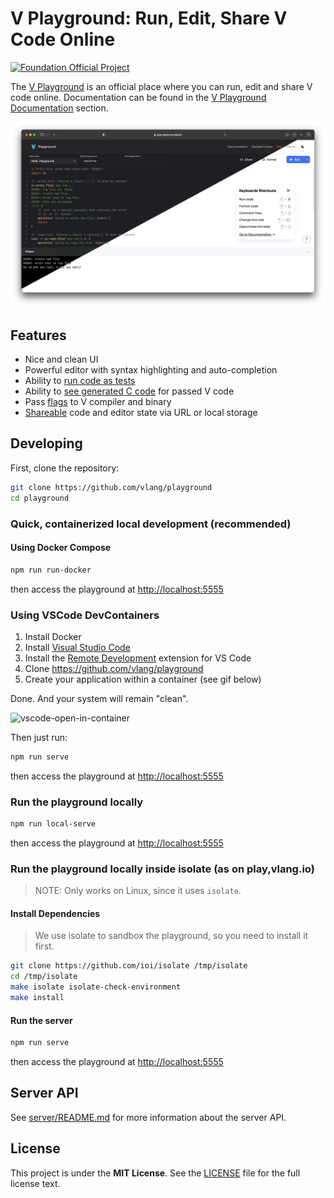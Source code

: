 # V Playground: Run, Edit, Share V Code Online

[![Foundation Official Project][FoundationOfficialBadge]][FoundationUrl]

The [V Playground](https://play.vlang.io) is an official place where you can run, edit and share V
code online.
Documentation can be found in the
[V Playground Documentation](https://docs.vlang.foundation/tools/playground.html) section.

![](./docs/images/cover.png)

## Features

- Nice and clean UI
- Powerful editor with syntax highlighting and auto-completion
- Ability to [run code as tests](https://docs.vlang.foundation/tools/playground.html#test)
- Ability
  to [see generated C code](https://docs.vlang.foundation/tools/playground.html#show-generated-c-code)
  for passed V code
- Pass [flags](https://docs.vlang.foundation/tools/playground.html#pass-arguments-to-compiler) to V
  compiler and binary
- [Shareable](https://docs.vlang.foundation/tools/playground.html#share-code) code and editor state
  via URL or local storage

## Developing

First, clone the repository:

```bash
git clone https://github.com/vlang/playground
cd playground
```

### Quick, containerized local development (recommended)

#### Using Docker Compose

```bash
npm run run-docker
```

then access the playground at <http://localhost:5555>

### Using VSCode DevContainers

1. Install Docker
2. Install [Visual Studio Code](https://code.visualstudio.com/)
3. Install the
   [Remote Development](https://marketplace.visualstudio.com/items?itemName=ms-vscode-remote.vscode-remote-extensionpack)
   extension for VS Code
4. Clone <https://github.com/vlang/playground>
5. Create your application within a container (see gif below)

Done.
And your system will remain "clean".

![vscode-open-in-container](https://user-images.githubusercontent.com/17727170/197407889-88fe33b0-8e95-47fe-b2db-598fd307140e.gif)

Then just run:

```sh
npm run serve
```

then access the playground at <http://localhost:5555>

### Run the playground locally

```bash
npm run local-serve
```

then access the playground at <http://localhost:5555>

### Run the playground locally inside isolate (as on play,vlang.io)

> NOTE: Only works on Linux, since it uses `isolate`.

#### Install Dependencies

> We use isolate to sandbox the playground, so you need to install it first.

```bash
git clone https://github.com/ioi/isolate /tmp/isolate
cd /tmp/isolate
make isolate isolate-check-environment
make install
```

#### Run the server

```bash
npm run serve
```

then access the playground at <http://localhost:5555>

## Server API

See [server/README.md](./server/README.md) for more information about the server API.

## License

This project is under the **MIT License**.
See the
[LICENSE](https://github.com/vlang-foundation/playground/blob/main/LICENSE)
file for the full license text.

[FoundationOfficialBadge]: https://vlang.foundation/badge.svg

[FoundationUrl]: https://vlang.foundation
